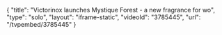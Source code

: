 {
    "title": "Victorinox launches Mystique Forest - a new fragrance for wo",
    "type": "solo",
    "layout": "iframe-static",
    "videoId": "3785445",
    "url": "\/tvpembed\/3785445"
}